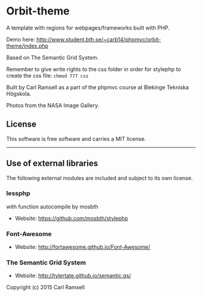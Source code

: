 Orbit-theme
==================
 
A template with regions for webpages/frameworks built with PHP.

Demo here: http://www.student.bth.se/~carb14/phpmvc/orbit-theme/index.php

Based on The Semantic Grid System.

Remember to give write rights to the css folder in order for stylephp to create the css file: `chmod 777 css`
 
Built by Carl Ramsell as a part of the phpmvc course at Blekinge Tekniska Högskola.

Photos from the NASA Image Gallery.
 
License 
------------------
 
This software is free software and carries a MIT license.
 
------------------

Use of external libraries
-----------------------------------

The following external modules are included and subject to its own license.

### lessphp
with function autocompile by mosbth
* Website: https://github.com/mosbth/stylephp

### Font-Awesome
* Website: http://fortawesome.github.io/Font-Awesome/

### The Semantic Grid System
* Website: http://tylertate.github.io/semantic.gs/

 
Copyright (c) 2015 Carl Ramsell